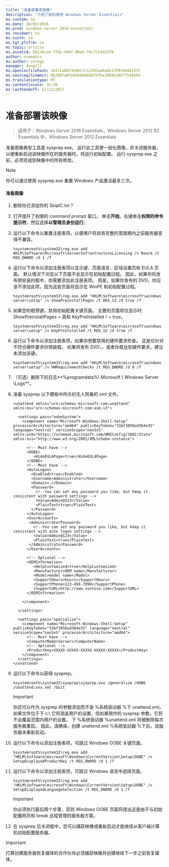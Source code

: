 ```yaml
---
title: "准备部署该映像"
description: "介绍了如何使用 Windows Server Essentials"
ms.custom: na
ms.date: 10/03/2016
ms.prod: windows-server-2016-essentials
ms.reviewer: na
ms.suite: na
ms.tgt_pltfrm: na
ms.topic: article
ms.assetid: 681c6cad-7fde-494f-86a5-f4c7c15d23f9
author: nnamuhcs
ms.author: coreyp
manager: dongill
ms.openlocfilehash: 16411ab073e9417c52592aa9a6b13707dd461537
ms.sourcegitcommit: db290fa07e9d50686667bfba3969e20377548504
ms.translationtype: MT
ms.contentlocale: zh-CN
ms.lasthandoff: 12/12/2017
---
```

# <a name="preparing-the-image-for-deployment"></a>准备部署该映像

>适用于：Windows Server 2016 Essentials，Windows Server 2012 R2 Essentials 中，Windows Server 2012 Essentials

准备图像典型工具是 sysprep.exe。 运行此工具使一般化图像，并关闭服务器，以便重新启动该映像所在的服务器时，将运行初始配置。 运行 sysprep.exe 之前，必须完成到映像中的所有修改。  
  
> [!NOTE]
>  你可以通过使用 sysprep.exe 重置 Windows 产品激活最多三次。  
  
#### <a name="to-prepare-the-image"></a>准备图像  
  
1.  删除你已添加你的 SkipIC.txt？  
  
2.  打开提升了权限的 command prompt 窗口。 单击**开始**，右键单击**权限的命令提示符**，然后选择**以管理员身份运行**。  
  
3.  运行以下命令以重置注册表项，以便用户将具有完整的宽限期内之前服务器变得不兼容。  
  
    ```  
    %systemroot%\system32\reg.exe add HKLM\Software\Microsoft\ServerInfrastructureLicensing /v Rearm /t REG_DWORD /d 1 /f  
    ```  
  
4.  运行以下命令以添加注册表项以显示键、页面语言、区域设置页和 EULA 页面。 默认情况下浏览以下页面不会显示在初始配置过程。 因此，如果你将发布预安装的框中，你需要添加此注册表项。 但是，如果你发布的 DVD，你应该不添加此项，因为这些页面将显示在 WinPE 和初始配置过程。  
  
    ```  
    %systemroot%\system32\reg.exe add "HKLM\Software\microsoft\windows server\setup" /v ShowPreinstallPages /t REG_SZ /d true /f  
    ```  
  
5.  如果您的框预键，禁用初始配置关键页面。 主要的页面将仅显示时 ShowPreinstallPages = 真和 KeyPreInstalled！= true。  
  
    ```  
    %systemroot%\system32\reg.exe add "HKLM\Software\microsoft\windows server\setup" /v KeyPreInstalled /t REG_SZ /d true /f  
    ```  
  
6.  运行以下命令以添加注册表项，如果你想要禁用的硬件要求检查。 这是仅针对不符合硬件要求你预装框。 如果将发布 DVD，，或者你框达到硬件要求，建议未添加该键。  
  
    ```  
    %systemroot%\system32\reg.exe add "HKLM\Software\microsoft\windows server\setup" /v HWRequirementChecks /t REG_DWORD /d 0 /f  
    ```  
  
7.  （可选）删除下的日志**%programdata%\ Microsoft \ Windows Server \Logs**。  
  
8.  准备 sysprep 以下模板中所示的无人照看的 xml 文件。  
  
    ```  
    <unattend xmlns="urn:schemas-microsoft-com:unattend" xmlns:ms="urn:schemas-microsoft-com:asm.v3">  
  
      <settings pass="oobeSystem">  
        <component name="Microsoft-Windows-Shell-Setup" processorArchitecture="amd64" publicKeyToken="31bf3856ad364e35" language="neutral" versionScope="nonSxS" xmlns:wcm="https://schemas.microsoft.com/WMIConfig/2002/State" xmlns:xsi="http://www.w3.org/2001/XMLSchema-instance">  
  
          <!-- Must have -->  
          <OOBE>  
             <HideEULAPage>true</HideEULAPage>  
          </OOBE>  
          <!-- Must have -->  
          <AutoLogon>   
            <Enabled>true</Enabled>   
            <Username>Administrator</Username>   
            <Domain>.</Domain>   
            <Password>   
              <!--You can set any password you like, but keep it consistent with password settings -->       
              <Value>Admin@123</Value>   
              <PlainText>true</PlainText>   
            </Password>   
          </AutoLogon>   
          <UserAccounts>   
           <AdministratorPassword>   
             <!--You can set any password you like, but keep it consistent with auto logon settings -->       
             <Value>Admin@123</Value>   
             <PlainText>true</PlainText>   
           </AdministratorPassword>   
          </UserAccounts>  
  
          <!-- Optional -->  
          <OEMInformation>  
             <HelpCustomized>true</HelpCustomized>  
             <Manufacturer>OEM name</Manufacturer>  
             <Model>model name</Model>  
             <SupportHours>hours</SupportHours>  
             <SupportPhone>123-456-7890</SupportPhone>  
             <SupportURL>http://www.contoso.com</SupportURL>  
          </OEMInformation>  
  
        </component>  
  
      </settings>  
  
      <settings pass="specialize">  
        <component name="Microsoft-Windows-Shell-Setup" publicKeyToken="31bf3856ad364e35" language="neutral" versionScope="nonSxS" processorArchitecture="amd64">  
          <!-- Must have -->  
          <ComputerName>Server</ComputerName>          
          <!-- Optional -->  
          <ProductKey>XXXXX-XXXXX-XXXXX-XXXXX-XXXXX</ProductKey>  
        </component>  
      </settings>  
    </unattend>  
    ```  
  
9. 运行以下命令以获得 sysprep。  
  
    ```  
    %systemroot%\system32\sysprep\sysprep.exe /generalize /OOBE /unattend:xxx.xml /Quit  
    ```  
  
    > [!IMPORTANT]
    >  你还可以作为 sysprep 的参数添加而不是 %系统驱动器 %下 unattend.xml。 如果文件位于下 c:\ 它将涵盖用户的设置，但如果用作的 sysprep 参数，它将不会覆盖范围内用户的设置。 下 %系统驱动器 %unattend.xml 将被删除每次服务器重启。 因此，请确保，创建 unattend.xml %系统驱动器 %下后，该服务器未重新启动。  
  
10. 运行以下命令以添加注册表项，可跳过 Windows OOBE 关键页面。  
  
    ```  
    %systemroot%\system32\reg.exe add "HKLM\Software\microsoft\Windows\CurrentVersion\Setup\OOBE" /v SetupDisplayedProductKey /t REG_DWORD /d 1 /f  
    ```  
  
11. 运行以下命令以添加注册表项，可跳过 Windows 语言中选择页面。  
  
    ```  
    %systemroot%\system32\reg.exe add "HKLM\Software\microsoft\Windows\CurrentVersion\Setup\OOBE" /v SetupDisplayedLanguageSelection /t REG_DWORD /d 1 /f  
    ```  
  
    > [!IMPORTANT]
    >  你必须执行最后两个步骤，否则 Windows OOBE 页面将提出这是由于与初始配置网页和 break 远程管理的服务器方案。  
  
12. 在 sysprep 后关闭框中，您可以捕获映像或重新启动才能继续从客户端计算机初始配置服务器。  
  
> [!IMPORTANT]
>  打算创建服务器恢复媒体的合作伙伴必须捕获映像并创建继续下一步之前恢复媒体。